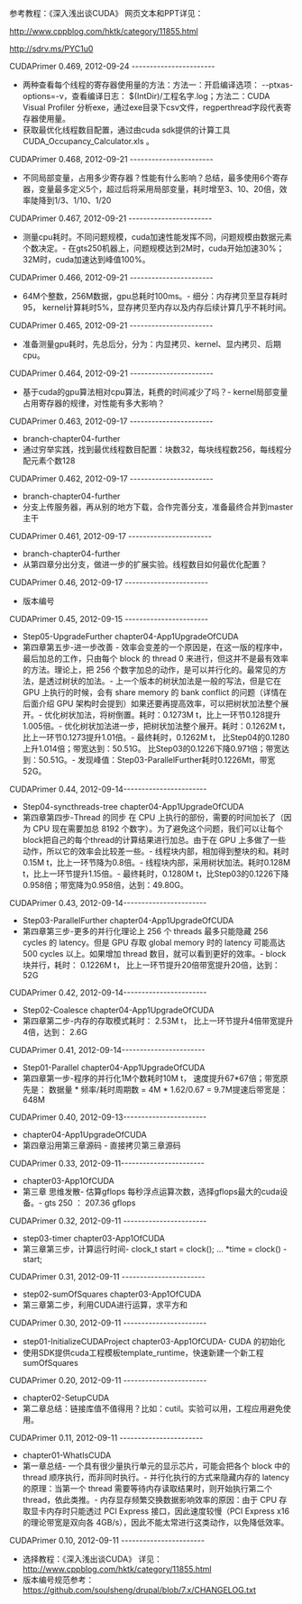 参考教程：《深入浅出谈CUDA》 网页文本和PPT详见：

http://www.cppblog.com/hktk/category/11855.html

http://sdrv.ms/PYC1u0 


CUDAPrimer 0.469, 2012-09-24 ----------------------- 
- 两种查看每个线程的寄存器使用量的方法：方法一：开启编译选项： --ptxas-options=-v，查看编译日志： $(IntDir)/工程名字.log；方法二：CUDA Visual Profiler 分析exe，通过exe目录下csv文件，regperthread字段代表寄存器使用量。
- 获取最优化线程数目配置，通过由cuda sdk提供的计算工具CUDA_Occupancy_Calculator.xls 。

CUDAPrimer 0.468, 2012-09-21 ----------------------- 
- 不同局部变量，占用多少寄存器？性能有什么影响？总结，最多使用6个寄存器，变量最多定义5个，超过后将采用局部变量，耗时增至3、10、20倍，效率陡降到1/3、1/10、1/20

CUDAPrimer 0.467, 2012-09-21 ----------------------- 
- 测量cpu耗时。不同问题规模，cuda加速性能发挥不同，问题规模由数据元素个数决定。- 在gts250机器上，问题规模达到2M时，cuda开始加速30%；32M时，cuda加速达到峰值100%。

CUDAPrimer 0.466, 2012-09-21 ----------------------- 
- 64M个整数，256M数据，gpu总耗时100ms。- 细分：内存拷贝至显存耗时95， kernel计算耗时5%，显存拷贝至内存以及内存后续计算几乎不耗时间。

CUDAPrimer 0.465, 2012-09-21 ----------------------- 
- 准备测量gpu耗时，先总后分，分为：内显拷贝、kernel、显内拷贝、后期cpu。

CUDAPrimer 0.464, 2012-09-21 ----------------------- 
- 基于cuda的gpu算法相对cpu算法，耗费的时间减少了吗？- kernel局部变量占用寄存器的规律，对性能有多大影响？

CUDAPrimer 0.463, 2012-09-17 ----------------------- 
- branch-chapter04-further
- 通过穷举实践，找到最优线程数目配置：块数32，每块线程数256，每线程分配元素个数128

CUDAPrimer 0.462, 2012-09-17 ----------------------- 
- branch-chapter04-further
- 分支上传服务器，再从别的地方下载，合作完善分支，准备最终合并到master主干

CUDAPrimer 0.461, 2012-09-17 ----------------------- 
- branch-chapter04-further
- 从第四章分出分支，做进一步的扩展实验。线程数目如何最优化配置？

CUDAPrimer 0.46, 2012-09-17 ----------------------- 
- 版本编号

CUDAPrimer 0.45, 2012-09-15 ----------------------- 
- Step05-UpgradeFurther chapter04-App1UpgradeOfCUDA
- 第四章第五步-进一步改善 - 效率会变差的一个原因是，在这一版的程序中，最后加总的工作，只由每个 block 的 thread 0 来进行，但这并不是最有效率的方法。理论上，把 256 个数字加总的动作，是可以并行化的。最常见的方法，是透过树状的加法。- 上一个版本的树状加法是一般的写法，但是它在 GPU 上执行的时候，会有 share memory 的 bank conflict 的问题（详情在后面介绍 GPU 架构时会提到）如果还要再提高效率，可以把树状加法整个展开。- 优化树状加法，将树倒置。耗时：0.1273M t，比上一环节0.128提升1.005倍。- 优化树状加法进一步，把树状加法整个展开。耗时：0.1262M t，比上一环节0.1273提升1.01倍。- 最终耗时，0.1262M t， 比Step04的0.1280上升1.014倍；带宽达到：50.51G。			比Step03的0.1226下降0.971倍；带宽达到：50.51G。- 发现峰值：Step03-ParallelFurther耗时0.1226Mt，带宽52G。

CUDAPrimer 0.44, 2012-09-14-----------------------
- Step04-syncthreads-tree chapter04-App1UpgradeOfCUDA
- 第四章第四步-Thread 的同步 在 CPU 上执行的部份，需要的时间加长了（因为 CPU 现在需要加总 8192 个数字）。为了避免这个问题，我们可以让每个block把自己的每个thread的计算结果进行加总。由于在 GPU 上多做了一些动作，所以它的效率会比较差一些。- 线程块内部，相加得到整块的和。耗时0.15M t，比上一环节降为0.8倍。- 线程块内部，采用树状加法。耗时0.128M t，比上一环节提升1.15倍。- 最终耗时，0.1280M t，比Step03的0.1226下降0.958倍；带宽降为0.958倍，达到：49.80G。

CUDAPrimer 0.43, 2012-09-14-----------------------
- Step03-ParallelFurther	chapter04-App1UpgradeOfCUDA 
- 第四章第三步-更多的并行化理论上 256 个 threads 最多只能隐藏 256 cycles 的 latency。但是 GPU 存取 global memory 时的 latency 可能高达 500 cycles 以上。如果增加 thread 数目，就可以看到更好的效率。- block 块并行，耗时： 0.1226M t， 比上一环节提升20倍带宽提升20倍，达到：52G

CUDAPrimer 0.42, 2012-09-14-----------------------
- Step02-Coalesce chapter04-App1UpgradeOfCUDA 
- 第四章第二步-内存的存取模式耗时： 2.53M t， 比上一环节提升4倍带宽提升4倍，达到： 2.6G

CUDAPrimer 0.41, 2012-09-14-----------------------
- Step01-Parallel chapter04-App1UpgradeOfCUDA 
- 第四章第一步-程序的并行化1M个数耗时10M t， 速度提升67*67倍；带宽原先是： 数据量 * 频率/耗时周期数  = 4M * 1.62/0.67 = 9.7M提速后带宽是：648M

CUDAPrimer 0.40, 2012-09-13-----------------------
- chapter04-App1UpgradeOfCUDA 
- 第四章沿用第三章源码 - 直接拷贝第三章源码

CUDAPrimer 0.33, 2012-09-11-----------------------
- chapter03-App1OfCUDA 
- 第三章 思维发散- 估算gflops 每秒浮点运算次数，选择gflops最大的cuda设备。- gts 250 ： 207.36 gflops

CUDAPrimer 0.32, 2012-09-11 -----------------------
- step03-timer chapter03-App1OfCUDA
- 第三章第三步，计算运行时间-	clock_t start = clock();    	...    	*time = clock() - start;

CUDAPrimer 0.31, 2012-09-11  -----------------------
- step02-sumOfSquares  chapter03-App1OfCUDA
- 第三章第二步，利用CUDA进行运算，求平方和

CUDAPrimer 0.30, 2012-09-11 -----------------------
- step01-InitializeCUDAProject   chapter03-App1OfCUDA- CUDA 的初始化
- 使用SDK提供cuda工程模板template_runtime，快速新建一个新工程sumOfSquares

CUDAPrimer 0.20, 2012-09-11 -----------------------
- chapter02-SetupCUDA
- 第二章总结：链接库值不值得用？比如：cutil。实验可以用，工程应用避免使用。

CUDAPrimer 0.11, 2012-09-11 -----------------------
- chapter01-WhatIsCUDA
- 第一章总结- 一个具有很少量执行单元的显示芯片，可能会把各个 block 中的 thread 顺序执行，而非同时执行。- 并行化执行的方式来隐藏内存的 latency的原理：当第一个 thread 需要等待内存读取结果时，则开始执行第二个 thread，依此类推。- 内存显存频繁交换数据影响效率的原因：由于 CPU 存取显卡内存时只能透过 PCI Express 接口，因此速度较慢（PCI Express x16 的理论带宽是双向各 4GB/s），因此不能太常进行这类动作，以免降低效率。

CUDAPrimer 0.10, 2012-09-11 -----------------------
- 选择教程：《深入浅出谈CUDA》 详见：http://www.cppblog.com/hktk/category/11855.html
- 版本编号规范参考：https://github.com/soulsheng/drupal/blob/7.x/CHANGELOG.txt